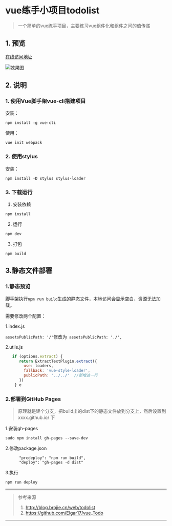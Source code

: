 # vue练手小项目todolist

> 一个简单的vue练手项目，主要练习vue组件化和组件之间的值传递

## 1. 预览
[在线访问地址](https://mewcoder.github.io/todolist-vue/)

![效果图](https://i.loli.net/2020/09/09/YMJCqDAG8etxBTs.png)

## 2. 说明
### 1. 使用Vue脚手架vue-cli搭建项目

安装：

```
npm install -g vue-cli
```

使用：

```
vue init webpack 
```

### 2. 使用stylus 

安装：

```
npm install -D stylus stylus-loader
```

### 3. 下载运行
1. 安装依赖
```
npm install 
```
2. 运行
```
npm dev
```
3. 打包
```
npm build
```

## 3.静态文件部署

### 1.静态预览
脚手架执行`npm run build`生成的静态文件，本地访问会显示空白，资源无法加载。

需要修改两个配置：

1.index.js

 `assetsPublicPath: '/'`修改为` assetsPublicPath: './',`

2.utils.js
```js
   if (options.extract) {
      return ExtractTextPlugin.extract({
        use: loaders,
        fallback: 'vue-style-loader',
        publicPath: '../../'  //新增这一行
      })
    } e
```

### 2.部署到GitHub Pages
> 原理就是建个分支，把build出的dist下的静态文件放到分支上，然后设置到xxxx.github.io/ 下

1.安装gh-pages
```
sudo npm install gh-pages --save-dev
```

2.修改package.json

```
      "predeploy": "npm run build",
      "deploy": "gh-pages -d dist"
```

3.执行
```
npm run deploy
```


---
> 参考来源
> 1. http://blog.brojie.cn/web/todolist
> 2. https://github.com/Elgar17/vue_Todo
---
